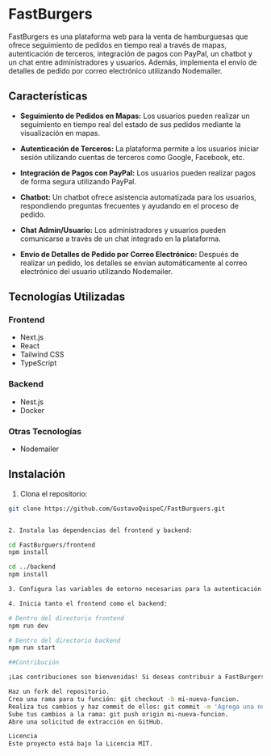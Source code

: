 # FastBurgers

FastBurgers es una plataforma web para la venta de hamburguesas que ofrece seguimiento de pedidos en tiempo real a través de mapas, autenticación de terceros, integración de pagos con PayPal, un chatbot y un chat entre administradores y usuarios. Además, implementa el envío de detalles de pedido por correo electrónico utilizando Nodemailer.

## Características

- **Seguimiento de Pedidos en Mapas:** Los usuarios pueden realizar un seguimiento en tiempo real del estado de sus pedidos mediante la visualización en mapas.

- **Autenticación de Terceros:** La plataforma permite a los usuarios iniciar sesión utilizando cuentas de terceros como Google, Facebook, etc.

- **Integración de Pagos con PayPal:** Los usuarios pueden realizar pagos de forma segura utilizando PayPal.

- **Chatbot:** Un chatbot ofrece asistencia automatizada para los usuarios, respondiendo preguntas frecuentes y ayudando en el proceso de pedido.

- **Chat Admin/Usuario:** Los administradores y usuarios pueden comunicarse a través de un chat integrado en la plataforma.

- **Envío de Detalles de Pedido por Correo Electrónico:** Después de realizar un pedido, los detalles se envían automáticamente al correo electrónico del usuario utilizando Nodemailer.

## Tecnologías Utilizadas

### Frontend
- Next.js
- React
- Tailwind CSS
- TypeScript

### Backend
- Nest.js
- Docker

### Otras Tecnologías
- Nodemailer

## Instalación

1. Clona el repositorio:

```bash
git clone https://github.com/GustavoQuispeC/FastBurguers.git


2. Instala las dependencias del frontend y backend:

cd FastBurguers/frontend
npm install

cd ../backend
npm install

3. Configura las variables de entorno necesarias para la autenticación de terceros, integración de pagos y envío de correos electrónicos.

4. Inicia tanto el frontend como el backend:

# Dentro del directorio frontend
npm run dev

# Dentro del directorio backend
npm run start

##Contribución

¡Las contribuciones son bienvenidas! Si deseas contribuir a FastBurgers, sigue estos pasos:

Haz un fork del repositorio.
Crea una rama para tu función: git checkout -b mi-nueva-funcion.
Realiza tus cambios y haz commit de ellos: git commit -m 'Agrega una nueva función'.
Sube tus cambios a la rama: git push origin mi-nueva-funcion.
Abre una solicitud de extracción en GitHub.

Licencia
Este proyecto está bajo la Licencia MIT.
